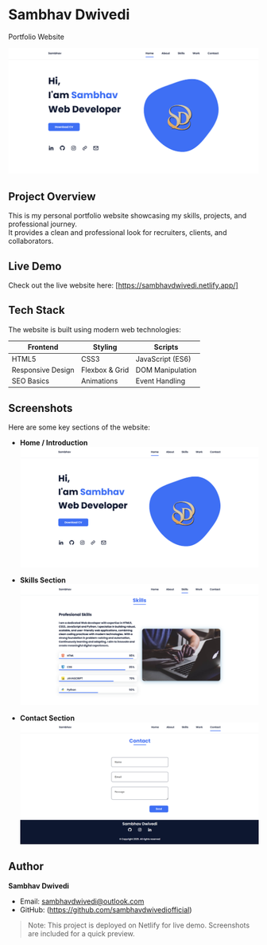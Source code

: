 # Sambhav Dwivedi 
Portfolio Website

![Home Screenshot](preview/home.png)

## Project Overview
This is my personal portfolio website showcasing my skills, projects, and professional journey.  
It provides a clean and professional look for recruiters, clients, and collaborators.

## Live Demo
Check out the live website here: [https://sambhavdwivedi.netlify.app/]

## Tech Stack
The website is built using modern web technologies:

| Frontend         | Styling         | Scripts           |
|------------------|-----------------|-------------------|
| HTML5            | CSS3            | JavaScript (ES6)  |
| Responsive Design| Flexbox & Grid  | DOM Manipulation  |
| SEO Basics       | Animations      | Event Handling    |

## Screenshots
Here are some key sections of the website:

- **Home / Introduction**  
  ![Home Screenshot](preview/home.png)

- **Skills Section**  
  ![Skills Screenshot](preview/skills.png)

- **Contact Section**  
  ![Contact Screenshot](preview/contact.png)



## Author
**Sambhav Dwivedi**  
- Email: sambhavdwivedi@outlook.com
- GitHub: (https://github.com/sambhavdwivediofficial)  

> Note: This project is deployed on Netlify for live demo. Screenshots are included for a quick preview.
